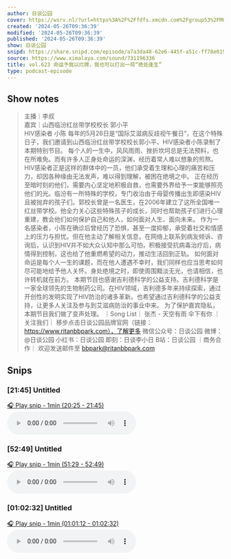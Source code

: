 ```yaml
---
author: 日谈公园
cover: https://wsrv.nl/?url=https%3A%2F%2Ffdfs.xmcdn.com%2Fgroup53%2FM08%2F04%2F7F%2FwKgLfFxFi1DyK_sOAAIVVH_yP2g776.jpg&w=200&h=200
created: '2024-05-26T09:36:39'
modified: '2024-05-26T09:36:39'
published: '2024-05-26T09:36:39'
show: 日谈公园
snipd: https://share.snipd.com/episode/a7a3da48-62e6-445f-a51c-ff78e0196d70
source: https://www.ximalaya.com/sound/731196336
title: vol.623 命运予我以烂牌，我也可以打出一局“绝处逢生”
type: podcast-episode
---
```



## Show notes
> 主播｜李叔   
> 嘉宾｜山西临汾红丝带学校校长 郭小平   
> HIV感染者 小陈
> 每年的5月26日是“国际艾滋病反歧视午餐日”，在这个特殊日子，我们邀请到山西临汾红丝带学校校长郭小平、HIV感染者小陈录制了本期特别节目。
> 每个人的一生中，风风雨雨、挫折坎坷总是无法预料，也在所难免。而有许多人正身处命运的深渊，经历着常人难以想象的煎熬。HIV感染者正是这样的群体中的一员，他们承受着生理和心理的痛苦和压力，却因各种缘由无法发声，难以得到理解，被困在绝境之中。
> 正在经历至暗时刻的他们，需要内心坚定地积极自救，也需要外界给予一束能够照亮他们的光。临汾有一所特殊的学校，专门收治由于母婴传播出生即感染HIV且被抛弃的孩子们。郭校长曾是一名医生，在2006年建立了这所全国唯一红丝带学校。他全力关心这些特殊孩子的成长，同时也帮助孩子们进行心理重建，教会他们如何保护自己和他人，如何面对人生、面向未来。
> 作为一名感染者，小陈在确诊后曾经历了恐惧，甚至一度抑郁，承受着社交和情感上的压力与担忧。但在他主动了解相关信息，在网络上联系到病友倾诉、咨询后，认识到HIV并不如大众认知中那么可怕，积极接受抗病毒治疗后，病情得到控制，这也给了他重燃希望的动力，推动生活回到正轨。
> 如何面对命运是每个人一生的课题，而在他人遭遇不幸时，我们同样也应当思考如何尽可能地给予他人关怀。身处绝境之时，即使周围黯淡无光，也请相信，也许转机就在前方。
> 本期节目也感谢吉利德科学的公益支持。吉利德科学是一家全球领先的生物制药公司。在HIV领域，吉利德多年来持续探索，通过开创性的发明实现了HIV防治的诸多革新。也希望通过吉利德科学的公益支持，让更多人关注及参与到艾滋病防治的事业中来。
> 为了保护嘉宾隐私，本期节目我们做了变声处理。
> ｜Song List｜ 
> 张杰 - 天空有雨 伞下有你
> ｜关注我们｜ 
> 移步点击日谈公园品牌官网（链接：https://www.ritanbbpark.com），了解更多
> 微信公众号：日谈公园
> 微博：@日谈公园
> 小红书：日谈公园
> 即刻：日谈李小日
> B站：日谈公园
> ｜商务合作｜ 
> 欢迎发送邮件至 bbpark@ritanbbpark.com

## Snips
### [21:45] Untitled
[🎧 Play snip - 1min️ (20:25 - 21:45)](https://share.snipd.com/snip/9da42a00-70bb-4e48-9e7a-2e22586a8052)
<audio controls> <source src="https://jt.ximalaya.com//GKwRIMAKKSUDAnWcBwLYyR-N.m4a?channel=rss&album_id=5574153&track_id=731196336&uid=59126029&jt=https://aod.cos.tx.xmcdn.com/storages/9c21-audiofreehighqps/A8/5F/GKwRIMAKKSUDAnWcBwLYyR-N.m4a#t=20:25,21:45"> </audio>
### [52:49] Untitled
[🎧 Play snip - 1min️ (51:29 - 52:49)](https://share.snipd.com/snip/db444845-9f80-48d8-9097-ede0022c8c4b)
<audio controls> <source src="https://jt.ximalaya.com//GKwRIMAKKSUDAnWcBwLYyR-N.m4a?channel=rss&album_id=5574153&track_id=731196336&uid=59126029&jt=https://aod.cos.tx.xmcdn.com/storages/9c21-audiofreehighqps/A8/5F/GKwRIMAKKSUDAnWcBwLYyR-N.m4a#t=51:29,52:49"> </audio>
### [01:02:32] Untitled
[🎧 Play snip - 1min️ (01:01:12 - 01:02:32)](https://share.snipd.com/snip/94ddd4d2-0be6-4b23-83d0-025d3c13cde7)
<audio controls> <source src="https://jt.ximalaya.com//GKwRIMAKKSUDAnWcBwLYyR-N.m4a?channel=rss&album_id=5574153&track_id=731196336&uid=59126029&jt=https://aod.cos.tx.xmcdn.com/storages/9c21-audiofreehighqps/A8/5F/GKwRIMAKKSUDAnWcBwLYyR-N.m4a#t=01:01:12,01:02:32"> </audio>
